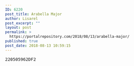 ```yaml
---
ID: 6220
post_title: Arabella Major
author: Lisarel
post_excerpt: ""
layout: post
permalink: >
  https://portalrepository.com/2018/08/13/arabella-major/
published: true
post_date: 2018-08-13 10:59:15
---
```

<pre>220505962DF2</pre>